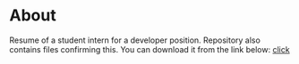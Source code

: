 # About
Resume of a student intern for a developer position. Repository also contains files confirming this. You can download it from the link below:
[click](https://github.com/De-Par/CV/blob/main/CV.pdf)

